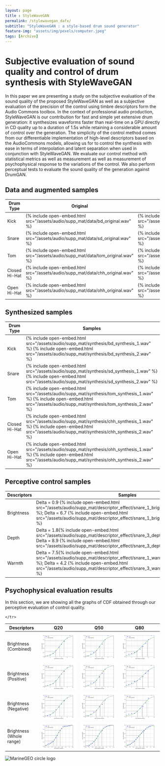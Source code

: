 ```yaml
--- 
layout: page
title : StyleWaveGAN
permalink: /stylewavegan_dafx/
subtitle: "StyleWaveGAN : a style-based drum sound generator" 
feature-img: "assets/img/pexels/computer.jpeg"
tags: [Archive]
---
```

# Subjective evaluation of sound quality and control of drum synthesis with StyleWaveGAN


In this paper we are presenting a study on the subjective evaluation of the sound quality of the proposed StyleWaveGAN as well as a subjective evaluation of the precision of the control using timbre descriptors form the Audio Commons toolbox. 
In the context of professional audio production, StyleWaveGAN is our contribution for fast and simple yet extensive drum generation: it synthesizes waveforms faster than real-time on a GPU directly in CD quality up to a duration of 1.5s while retaining a considerable amount of control over the generation. The simplicity of the control method comes from our differentiable implementation of high-level descriptors based on the AudioCommons models, allowing us for to control the synthesis with ease in terms of interpolation and latent separation when used in conjunction with StyleWaveGAN.
We evaluate our control method with statistical metrics as well as measurement as well as measurement of psychophysical response to the variations of the control. We also perform perceptual tests to evaluate the sound quality of the generation against DrumGAN. 

## Data and augmented samples
<table>
<thead>
	<tr>
		<th>Drum Type</th>
		<th>Original</th>
		<th>Lowest augmentation parameters</th>
		<th>Highest augmentation parameters</th>
	</tr>
</thead>
<tbody>
	<tr>
		<td>Kick</td>
		<td>{% include open-embed.html src="/assets/audio/supp_mat/data/bd_original.wav" %} </td>
		<td>{% include open-embed.html src="/assets/audio/supp_mat/data/bd_augmented_extreme_params_low.wav" %}</td>
		<td>{% include open-embed.html src="/assets/audio/supp_mat/data/bd_augmented_extreme_params_high.wav" %}</td>
	</tr>
    <tr>
		<td>Snare</td>
		<td>{% include open-embed.html src="/assets/audio/supp_mat/data/sd_original.wav" %} </td>
		<td>{% include open-embed.html src="/assets/audio/supp_mat/data/sd_augmented_extreme_params_low.wav" %}</td>
		<td>{% include open-embed.html src="/assets/audio/supp_mat/data/sd_augmented_extreme_params_high.wav" %}</td>
	</tr>
        <tr>
		<td>Tom</td>
		<td>{% include open-embed.html src="/assets/audio/supp_mat/data/tom_original.wav" %} </td>
		<td>{% include open-embed.html src="/assets/audio/supp_mat/data/tom_augmented_extreme_params_low.wav" %}</td>
		<td>{% include open-embed.html src="/assets/audio/supp_mat/data/tom_augmented_extreme_params_high.wav" %}</td>
	</tr>
            <tr>
		<td>Closed Hi-Hat</td>
		<td>{% include open-embed.html src="/assets/audio/supp_mat/data/chh_original.wav" %} </td>
		<td>{% include open-embed.html src="/assets/audio/supp_mat/data/chh_augmented_extreme_params_low.wav" %}</td>
		<td>{% include open-embed.html src="/assets/audio/supp_mat/data/chh_augmented_extreme_params_high.wav" %}</td>
	</tr>
            <tr>
		<td>Open Hi-Hat</td>
		<td>{% include open-embed.html src="/assets/audio/supp_mat/data/ohh_original.wav" %} </td>
		<td>{% include open-embed.html src="/assets/audio/supp_mat/data/ohh_augmented_extreme_params_low.wav" %}</td>
		<td>{% include open-embed.html src="/assets/audio/supp_mat/data/ohh_augmented_extreme_params_high.wav" %}</td>
	</tr>

</tbody>
</table>

## Synthesized samples

<table>
<thead>
	<tr>
		<th>Drum Type</th>
		<th>Samples</th>
	</tr>
</thead>
<tbody>
	<tr>
		<td>Kick</td>
		<td>{% include open-embed.html src="/assets/audio/supp_mat/synthesis/bd_synthesis_1.wav" %} {% include open-embed.html src="/assets/audio/supp_mat/synthesis/bd_synthesis_2.wav" %}</td>
	</tr>
    <tr>
		<td>Snare</td>
		<td>{% include open-embed.html src="/assets/audio/supp_mat/synthesis/sd_synthesis_1.wav" %} {% include open-embed.html src="/assets/audio/supp_mat/synthesis/sd_synthesis_2.wav" %}</td>
	</tr>
    <tr>
		<td>Tom</td>
		<td> {% include open-embed.html src="/assets/audio/supp_mat/synthesis/tom_synthesis_1.wav" %} {% include open-embed.html src="/assets/audio/supp_mat/synthesis/tom_synthesis_2.wav" %}</td>
	</tr>
    <tr>
		<td>Closed Hi-Hat</td>
		<td>{% include open-embed.html src="/assets/audio/supp_mat/synthesis/chh_synthesis_1.wav" %} {% include open-embed.html src="/assets/audio/supp_mat/synthesis/chh_synthesis_2.wav" %}</td>
	</tr>
    <tr>
		<td>Open Hi-Hat</td>
		<td>{% include open-embed.html src="/assets/audio/supp_mat/synthesis/ohh_synthesis_1.wav" %} {% include open-embed.html src="/assets/audio/supp_mat/synthesis/ohh_synthesis_2.wav" %}</td>
	</tr>
</tbody>
</table>

## Perceptive control samples

<table>
<thead>
	<tr>
		<th>Descriptors</th>
		<th>Samples</th>
	</tr>
</thead>
<tbody>
	<tr>
		<td>Brightness</td>
		<td>Delta = 0.9 {% include open-embed.html src="/assets/audio/supp_mat/descriptor_effect/snare_1_brightness_55.050_0.850.wav" %}; Delta = 6.7  {% include open-embed.html src="/assets/audio/supp_mat/descriptor_effect/snare_1_brightness_55.050_-6.730.wav" %}</td>
	</tr>
    <tr>
		<td>Depth</td>
		<td>Delta = 1.8{% include open-embed.html src="/assets/audio/supp_mat/descriptor_effect/snare_3_depth_60.280_-1.860.wav" %}; Delta = 8.9 {% include open-embed.html src="/assets/audio/supp_mat/descriptor_effect/snare_3_depth_60.280_8.900.wav" %}</td>
	</tr>
    <tr>
		<td>Warmth</td>
		<td> Delta = 7.5{% include open-embed.html src="/assets/audio/supp_mat/descriptor_effect/snare_1_warmth_29.370_-7.570.wav" %}; Delta = 4.2 {% include open-embed.html src="/assets/audio/supp_mat/descriptor_effect/snare_3_warmth_37.270_-4.270.wav" %}</td>
	</tr>

</tbody>
</table>


## Psychophysical evaluation results

In this section, we are showing all the graphs of CDF obtained through our perceptive evaluation of control quality.
<table>
<thead>
	<tr>
		<th>Descriptors</th>
		<th>Q20</th>
		<th>Q50</th>
		<th>Q80</th>

	</tr>
</thead>
<tbody>
	<tr>
		<td>Brightness (Combined)</td>
		<td><img src="/assets/figures/brightness_abs_ss0.png" alt=""/></td>
		<td><img src="/assets/figures/brightness_abs_ss1.png" alt=""/></td>
		<td><img src="/assets/figures/brightness_abs_ss2.png" alt=""/></td>
	</tr>
	<tr>
		<td>Brightness (Positive)</td>
		<td><img src="/assets/figures/brightness_pos_ss0.png" alt=""/></td>
		<td><img src="/assets/figures/brightness_pos_ss1.png" alt=""/></td>
		<td><img src="/assets/figures/brightness_pos_ss2.png" alt=""/></td>
	</tr>
	<tr>
		<td>Brightness (Negative)</td>
		<td><img src="/assets/figures/brightness_neg_ss0.png" alt=""/></td>
		<td><img src="/assets/figures/brightness_neg_ss1.png" alt=""/></td>
		<td><img src="/assets/figures/brightness_neg_ss2.png" alt=""/></td>
	</tr>
	<tr>
		<td>Brightness (Whole range)</td>
		<td><img src="/assets/figures/brightness_all_ss0.png" alt=""/></td>
		<td><img src="/assets/figures/brightness_all_ss1.png" alt=""/></td>
		<td><img src="/assets/figures/brightness_all_ss2.png" alt=""/></td>
	</tr>

</tbody>
</table>


<img src="/assets/img/MarineGEO_logo.png" alt="MarineGEO circle logo" style="height: 100px; width:100px;"/>
